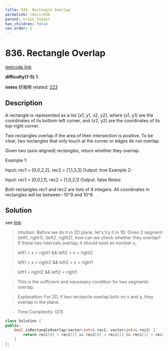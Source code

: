 ```yaml
---
title: 836. Rectangle Overlap
permalink: /docs/836
parent: brain_teaser
has_children: false
nav_order: 5
---
```

# 836. Rectangle Overlap
[leetcode link](https://leetcode.com/problems/rectangle-overlap/)

**difficulty(1-5)** 
5

**notes** 
好难啊
related: [223](/docs/223)

## Description
A rectangle is represented as a list [x1, y1, x2, y2], where (x1, y1) are the coordinates of its bottom-left corner, and (x2, y2) are the coordinates of its top-right corner.

Two rectangles overlap if the area of their intersection is positive.  To be clear, two rectangles that only touch at the corner or edges do not overlap.

Given two (axis-aligned) rectangles, return whether they overlap.

Example 1:

Input: rec1 = [0,0,2,2], rec2 = [1,1,3,3]
Output: true
Example 2:

Input: rec1 = [0,0,1,1], rec2 = [1,0,2,1]
Output: false
Notes:

Both rectangles rec1 and rec2 are lists of 4 integers.
All coordinates in rectangles will be between -10^9 and 10^9.
## Solution
see [link](https://leetcode.com/problems/rectangle-overlap/discuss/132340/C%2B%2BJavaPython-1-line-Solution-1D-to-2D):
> Intuition:
> Before we do it in 2D plane, let's try it in 1D.
> Given 2 segment (left1, right1), (left2, right2), how can we check whether they overlap?
> If these two intervals overlap, it should exist an number x,

> left1 < x < right1 && left2 < x < right2

> left1 < x < right2 && left2 < x < right1

> left1 < right2 && left2 < right1

> This is the sufficient and necessary condition for two segments overlap.

> Explanation:
> For 2D, if two rectancle overlap both on x and y, they overlap in the plane.

> Time Complexity:
> O(1)

```c++
class Solution {
public:
    bool isRectangleOverlap(vector<int>& rec1, vector<int>& rec2) {
        return rec1[0] < rec2[2] && rec2[0] < rec1[2] && rec1[1] < rec2[3] && rec2[1] < rec1[3];
    }
};
``` 

<!-- 
Default label
{: .label }

Blue label
{: .label .label-blue }

Stable
{: .label .label-green }

New release
{: .label .label-purple }

Coming soon
{: .label .label-yellow }

Deprecated
{: .label .label-red } -->
